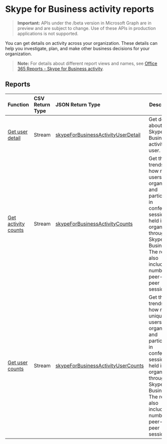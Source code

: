 # Skype for Business activity reports

> **Important:** APIs under the /beta version in Microsoft Graph are in preview and are subject to change. Use of these APIs in production applications is not supported.

You can get details on activity across your organization. These details can help you investigate, plan, and make other business decisions for your organization.

> **Note:** For details about different report views and names, see [Office 365 Reports - Skype for Business activity](https://support.office.com/client/Skype-for-Business-Online-activity-8cbe2eb2-1194-4fd7-b1ee-9f9287c82424).

## Reports

| Function                                 | CSV Return Type | JSON Return Type                         | Description                              |
| :--------------------------------------- | :-------------- | :--------------------------------------- | ---------------------------------------- |
| [Get user detail](../api/reportroot_getskypeforbusinessactivityuserdetail.md) | Stream          | [skypeForBusinessActivityUserDetail](../resources/skypeforbusinessactivityuserdetail.md) | Get details about Skype for Business activity by user. |
| [Get activity counts](../api/reportroot_getskypeforbusinessactivitycounts.md) | Stream          | [skypeForBusinessActivityCounts](../resources/skypeforbusinessactivitycounts.md) | Get the trends on how many users organized and participated in conference sessions held in your organization through Skype for Business. The report also includes the number of peer-to-peer sessions. |
| [Get user counts](../api/reportroot_getskypeforbusinessactivityusercounts.md) | Stream          | [skypeForBusinessActivityUserCounts](../resources/skypeforbusinessactivityusercounts.md) | Get the trends on how many unique users organized and participated in conference sessions held in your organization through Skype for Business. The report also includes the number of peer-to-peer sessions. |
